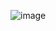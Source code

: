 ![image](https://user-images.githubusercontent.com/63603383/185631623-47f4f887-e1ae-4e84-8af7-4a8c7de22ed2.png)
